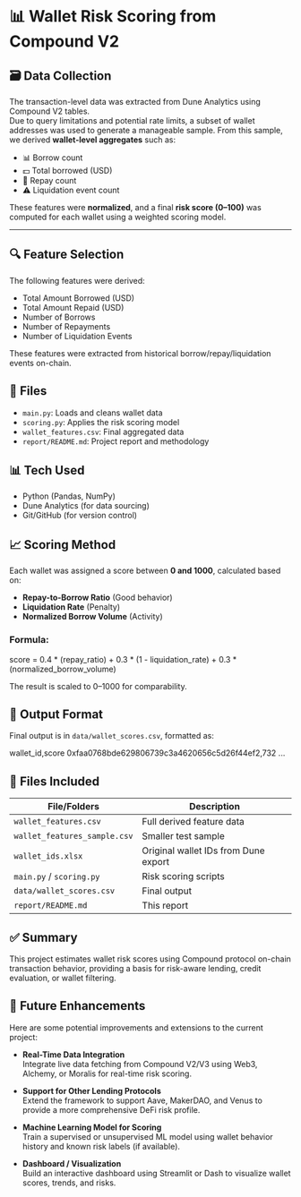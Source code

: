 # 📊 Wallet Risk Scoring from Compound V2

## 🗃️ Data Collection
The transaction-level data was extracted from Dune Analytics using Compound V2 tables.  
Due to query limitations and potential rate limits, a subset of wallet addresses was used to generate a manageable sample.
From this sample, we derived **wallet-level aggregates** such as:
- 📊 Borrow count  
- 💵 Total borrowed (USD)  
- 🔁 Repay count  
- ⚠️ Liquidation event count  

These features were **normalized**, and a final **risk score (0–100)** was computed for each wallet using a weighted scoring model.

---

## 🔍 Feature Selection
The following features were derived:
- Total Amount Borrowed (USD)
- Total Amount Repaid (USD)
- Number of Borrows
- Number of Repayments
- Number of Liquidation Events

These features were extracted from historical borrow/repay/liquidation events on-chain.

## 📁 Files

- `main.py`: Loads and cleans wallet data
- `scoring.py`: Applies the risk scoring model
- `wallet_features.csv`: Final aggregated data
- `report/README.md`: Project report and methodology

## 📊 Tech Used

- Python (Pandas, NumPy)
- Dune Analytics (for data sourcing)
- Git/GitHub (for version control)

## 📈 Scoring Method
Each wallet was assigned a score between **0 and 1000**, calculated based on:

- **Repay-to-Borrow Ratio** (Good behavior)
- **Liquidation Rate** (Penalty)
- **Normalized Borrow Volume** (Activity)

### Formula:
score = 0.4 * (repay_ratio) + 0.3 * (1 - liquidation_rate) + 0.3 * (normalized_borrow_volume)

The result is scaled to 0–1000 for comparability.

## 🧾 Output Format
Final output is in `data/wallet_scores.csv`, formatted as:

wallet_id,score
0xfaa0768bde629806739c3a4620656c5d26f44ef2,732
...


## 📂 Files Included

| File/Folders              | Description                            |
|---------------------------|----------------------------------------|
| `wallet_features.csv`     | Full derived feature data              |
| `wallet_features_sample.csv` | Smaller test sample                    |
| `wallet_ids.xlsx`         | Original wallet IDs from Dune export  |
| `main.py` / `scoring.py`  | Risk scoring scripts                   |
| `data/wallet_scores.csv`  | Final output                           |
| `report/README.md`        | This report                            |

## ✅ Summary
This project estimates wallet risk scores using Compound protocol on-chain transaction behavior, providing a basis for risk-aware lending, credit evaluation, or wallet filtering.

## 🔮 Future Enhancements

Here are some potential improvements and extensions to the current project:

- **Real-Time Data Integration**  
  Integrate live data fetching from Compound V2/V3 using Web3, Alchemy, or Moralis for real-time risk scoring.

- **Support for Other Lending Protocols**  
  Extend the framework to support Aave, MakerDAO, and Venus to provide a more comprehensive DeFi risk profile.

- **Machine Learning Model for Scoring**  
  Train a supervised or unsupervised ML model using wallet behavior history and known risk labels (if available).

- **Dashboard / Visualization**  
  Build an interactive dashboard using Streamlit or Dash to visualize wallet scores, trends, and risks.

